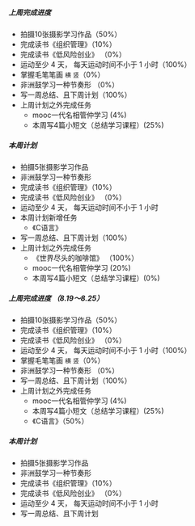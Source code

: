 ##### 上周完成进度
* 拍摄10张摄影学习作品（50%）
* 完成读书《组织管理》（10%）
* 完成读书《低风险创业》 （0%）
* 运动至少 4 天， 每天运动时间不小于 1 小时（100%）
* 掌握毛笔笔画 `横` `竖`（0%）
* 非洲鼓学习一种节奏形 （0%）
* 写一周总结、且下周计划（100%）
* 上周计划之外完成任务
  * mooc一代名相管仲学习 (4%)
  * 本周写4篇小短文（总结学习课程）(25%)

##### 本周计划
* 拍摄5张摄影学习作品
* 非洲鼓学习一种节奏形
* 完成读书《组织管理》（10%）
* 完成读书《低风险创业》 （0%）
* 运动至少 4 天， 每天运动时间不小于 1 小时
* 本周计划新增任务
  * 《C语言》
* 写一周总结、且下周计划（100%）
* 上周计划之外完成任务
  * 《世界尽头的咖啡馆》 （100%）
  * mooc一代名相管仲学习 (20%)
  * 本周写4篇小短文（总结学习课程）(0%)

##### 上周完成进度 （8.19～8.25）
* 拍摄10张摄影学习作品（50%）
* 完成读书《组织管理》（10%）
* 完成读书《低风险创业》 （0%）
* 运动至少 4 天， 每天运动时间不小于 1 小时（100%）
* 掌握毛笔笔画 `横` `竖`（0%）
* 非洲鼓学习一种节奏形 （0%）
* 写一周总结、且下周计划（100%）
* 上周计划之外完成任务
  * mooc一代名相管仲学习 (4%)
  * 本周写4篇小短文（总结学习课程）(25%)
  * 《C语言》（50%）

##### 本周计划
* 拍摄5张摄影学习作品
* 非洲鼓学习一种节奏形
* 完成读书《组织管理》（10%）
* 完成读书《低风险创业》 （0%）
* 运动至少 4 天， 每天运动时间不小于 1 小时
* 写一周总结、且下周计划

